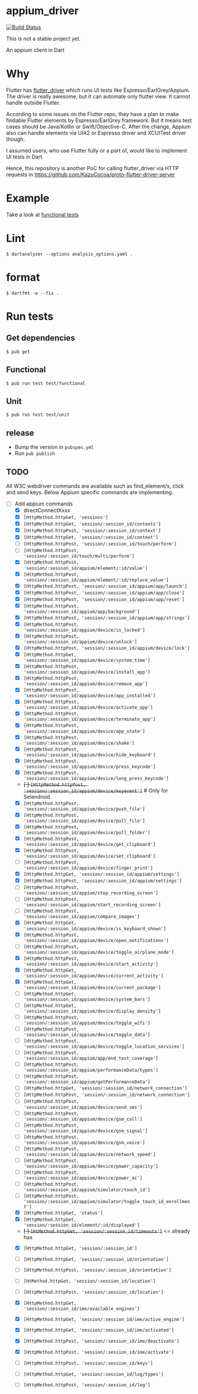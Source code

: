 # appium_driver

[![Build Status](https://api.cirrus-ci.com/github/KazuCocoa/appium_dart.svg)](https://cirrus-ci.com/github/KazuCocoa/appium_dart)

This is not a stable project yet.

An appium client in Dart

# Why

Flutter has [flutter_driver](https://api.flutter.dev/flutter/flutter_driver/flutter_driver-library.html) which runs UI tests like Espresso/EarlGrey/Appium.
The driver is really awesome, but it can automate only flutter view. It cannot handle outside Flutter.

According to some issues on the Flutter repo, they have a plan to make findable Flutter elements by Espresso/EarlGrey framework.
But it means test cases should be Java/Kotlin or Swift/Objective-C.
After the change, Appium also can handle elements via UIA2 or Espresso driver and XCUITest driver though.

I assumed users, who use Flutter fully or a part of, would like to implement UI tests in Dart.

Hence, this repository is another PoC for calling flutter_driver via HTTP requests in https://github.com/KazuCocoa/proto-flutter-driver-server

# Example

Take a look at [functional tests](./test/functional)

# Lint

```
$ dartanalyzer --options analysis_options.yaml .
```

# format

```
$ dartfmt -w --fix .
```

# Run tests
## Get dependencies

```
$ pub get
```

## Functional

```
$ pub run test test/functional
```

## Unit

```
$ pub run test test/unit
```

## release
- Bump the version in `pubspec.yml`
- Run `pub publish`

## TODO

All W3C webdriver commands are available such as find_element/s, click and send keys.
Below Appium specific commands are implementing.

- [ ] Add appium commands
    - [x] directConnectXxxx
    - [x] `[HttpMethod.httpGet, 'sessions']`
    - [x] `[HttpMethod.httpGet, 'session/:session_id/contexts']`
    - [x] `[HttpMethod.httpPost, 'session/:session_id/context']`
    - [x] `[HttpMethod.httpGet, 'session/:session_id/context']`
    - [ ] `[HttpMethod.httpPost, 'session/:session_id/touch/perform']`
    - [ ] `[HttpMethod.httpPost, 'session/:session_id/touch/multi/perform']`
    - [x] `[HttpMethod.httpPost, 'session/:session_id/appium/element/:id/value']`
    - [x] `[HttpMethod.httpPost, 'session/:session_id/appium/element/:id/replace_value']`
    - [x] `[HttpMethod.httpPost, 'session/:session_id/appium/app/launch']`
    - [x] `[HttpMethod.httpPost, 'session/:session_id/appium/app/close']`
    - [x] `[HttpMethod.httpPost, 'session/:session_id/appium/app/reset']`
    - [x] `[HttpMethod.httpPost, 'session/:session_id/appium/app/background']`
    - [x] `[HttpMethod.httpPost, 'session/:session_id/appium/app/strings']`
    - [x] `[HttpMethod.httpPost, 'session/:session_id/appium/device/is_locked']`
    - [x] `[HttpMethod.httpPost, 'session/:session_id/appium/device/unlock']`
    - [x] `[HttpMethod.httpPost, 'session/:session_id/appium/device/lock']`
    - [x] `[HttpMethod.httpGet, 'session/:session_id/appium/device/system_time']`
    - [x] `[HttpMethod.httpPost, 'session/:session_id/appium/device/install_app']`
    - [x] `[HttpMethod.httpPost, 'session/:session_id/appium/device/remove_app']`
    - [x] `[HttpMethod.httpPost, 'session/:session_id/appium/device/app_installed']`
    - [x] `[HttpMethod.httpPost, 'session/:session_id/appium/device/activate_app']`
    - [x] `[HttpMethod.httpPost, 'session/:session_id/appium/device/terminate_app']`
    - [x] `[HttpMethod.httpPost, 'session/:session_id/appium/device/app_state']`
    - [x] `[HttpMethod.httpPost, 'session/:session_id/appium/device/shake']`
    - [x] `[HttpMethod.httpPost, 'session/:session_id/appium/device/hide_keyboard']`
    - [x] `[HttpMethod.httpPost, 'session/:session_id/appium/device/press_keycode']`
    - [x] `[HttpMethod.httpPost, 'session/:session_id/appium/device/long_press_keycode']`
    - ~~[ ] `[HttpMethod.httpPost, 'session/:session_id/appium/device/keyevent']`~~ # Only for Selendroid 
    - [x] `[HttpMethod.httpPost, 'session/:session_id/appium/device/push_file']`
    - [x] `[HttpMethod.httpPost, 'session/:session_id/appium/device/pull_file']`
    - [x] `[HttpMethod.httpPost, 'session/:session_id/appium/device/pull_folder']`
    - [x] `[HttpMethod.httpPost, 'session/:session_id/appium/device/get_clipboard']`
    - [x] `[HttpMethod.httpPost, 'session/:session_id/appium/device/set_clipboard']`
    - [ ] `[HttpMethod.httpPost, 'session/:session_id/appium/device/finger_print']`
    - [x] `[HttpMethod.httpGet, 'session/:session_id/appium/settings']`
    - [x] `[HttpMethod.httpPost, 'session/:session_id/appium/settings']`
    - [ ] `[HttpMethod.httpPost, 'session/:session_id/appium/stop_recording_screen']`
    - [ ] `[HttpMethod.httpPost, 'session/:session_id/appium/start_recording_screen']`
    - [ ] `[HttpMethod.httpPost, 'session/:session_id/appium/compare_images']`
    - [x] `[HttpMethod.httpGet, 'session/:session_id/appium/device/is_keyboard_shown']`
    - [x] `[HttpMethod.httpPost, 'session/:session_id/appium/device/open_notifications']`
    - [ ] `[HttpMethod.httpPost, 'session/:session_id/appium/device/toggle_airplane_mode']`
    - [x] `[HttpMethod.httpPost, 'session/:session_id/appium/device/start_activity']`
    - [x] `[HttpMethod.httpGet, 'session/:session_id/appium/device/current_activity']`
    - [x] `[HttpMethod.httpGet, 'session/:session_id/appium/device/current_package']`
    - [ ] `[HttpMethod.httpGet, 'session/:session_id/appium/device/system_bars']`
    - [ ] `[HttpMethod.httpGet, 'session/:session_id/appium/device/display_density']`
    - [ ] `[HttpMethod.httpPost, 'session/:session_id/appium/device/toggle_wifi']`
    - [ ] `[HttpMethod.httpPost, 'session/:session_id/appium/device/toggle_data']`
    - [ ] `[HttpMethod.httpPost, 'session/:session_id/appium/device/toggle_location_services']`
    - [ ] `[HttpMethod.httpPost, 'session/:session_id/appium/app/end_test_coverage']`
    - [ ] `[HttpMethod.httpPost, 'session/:session_id/appium/performanceData/types']`
    - [ ] `[HttpMethod.httpPost, 'session/:session_id/appium/getPerformanceData']`
    - [ ] `[HttpMethod.httpGet, 'session/:session_id/network_connection']`
    - [ ] `[HttpMethod.httpPost, 'session/:session_id/network_connection']`
    - [ ] `[HttpMethod.httpPost, 'session/:session_id/appium/device/send_sms']`
    - [ ] `[HttpMethod.httpPost, 'session/:session_id/appium/device/gsm_call']`
    - [ ] `[HttpMethod.httpPost, 'session/:session_id/appium/device/gsm_signal']`
    - [ ] `[HttpMethod.httpPost, 'session/:session_id/appium/device/gsm_voice']`
    - [ ] `[HttpMethod.httpPost, 'session/:session_id/appium/device/network_speed']`
    - [ ] `[HttpMethod.httpPost, 'session/:session_id/appium/device/power_capacity']`
    - [ ] `[HttpMethod.httpPost, 'session/:session_id/appium/device/power_ac']`
    - [ ] `[HttpMethod.httpPost, 'session/:session_id/appium/simulator/touch_id']`
    - [ ] `[HttpMethod.httpPost, 'session/:session_id/appium/simulator/toggle_touch_id_enrollment']`
    - [x] `[HttpMethod.httpGet, 'status']`
    - [x] `[HttpMethod.httpGet, 'session/:session_id/element/:id/displayed']`
    - ~~[ ] `[HtMethod.httpGet, 'session/:session_id/timeouts']`~~ <= already has
    - [x] `[HttpMethod.httpGet, 'session/:session_id']`
    - [ ] `[HttpMethod.httpGet, 'session/:session_id/orientation']`
    - [ ] `[HttpMethod.httpPost, 'session/:session_id/orientation']`
    - [ ] `[HtMethod.httpGet, 'session/:session_id/location']`
    - [ ] `[HttpMethod.httpPost, 'session/:session_id/location']`
    - [x] `[HttpMethod.httpGet, 'session/:session_id/ime/available_engines']`
    - [x] `[HttpMethod.httpGet, 'session/:session_id/ime/active_engine']`
    - [x] `[HttpMethod.httpGet, 'session/:session_id/ime/activated']`
    - [x] `[HttpMethod.httpPost, 'session/:session_id/ime/deactivate']`
    - [x] `[HttpMethod.httpPost, 'session/:session_id/ime/activate']`
    - [ ] `[HttpMethod.httpPost, 'session/:session_id/keys']`
    - [ ] `[HttpMethod.httpGet, 'session/:session_id/log/types']`
    - [ ] `[HttpMethod.httpPost, 'session/:session_id/log']`

